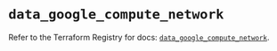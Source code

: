# `data_google_compute_network`

Refer to the Terraform Registry for docs: [`data_google_compute_network`](https://registry.terraform.io/providers/hashicorp/google/6.39.0/docs/data-sources/compute_network).

